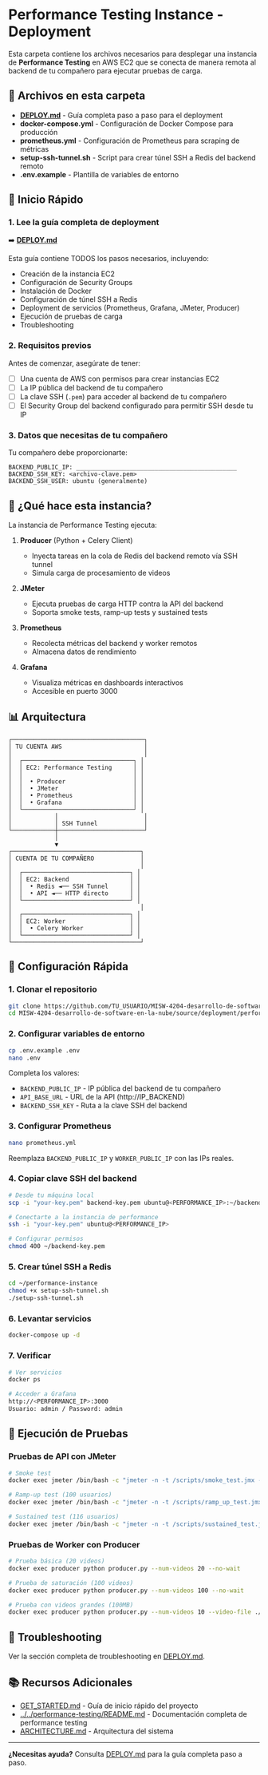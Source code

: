 # Performance Testing Instance - Deployment

Esta carpeta contiene los archivos necesarios para desplegar una instancia de **Performance Testing** en AWS EC2 que se conecta de manera remota al backend de tu compañero para ejecutar pruebas de carga.

## 📁 Archivos en esta carpeta

- **[DEPLOY.md](./DEPLOY.md)** - Guía completa paso a paso para el deployment
- **docker-compose.yml** - Configuración de Docker Compose para producción
- **prometheus.yml** - Configuración de Prometheus para scraping de métricas
- **setup-ssh-tunnel.sh** - Script para crear túnel SSH a Redis del backend remoto
- **.env.example** - Plantilla de variables de entorno

## 🚀 Inicio Rápido

### 1. Lee la guía completa de deployment

➡️ **[DEPLOY.md](./DEPLOY.md)**

Esta guía contiene TODOS los pasos necesarios, incluyendo:

- Creación de la instancia EC2
- Configuración de Security Groups
- Instalación de Docker
- Configuración de túnel SSH a Redis
- Deployment de servicios (Prometheus, Grafana, JMeter, Producer)
- Ejecución de pruebas de carga
- Troubleshooting

### 2. Requisitos previos

Antes de comenzar, asegúrate de tener:

- [ ] Una cuenta de AWS con permisos para crear instancias EC2
- [ ] La IP pública del backend de tu compañero
- [ ] La clave SSH (`.pem`) para acceder al backend de tu compañero
- [ ] El Security Group del backend configurado para permitir SSH desde tu IP

### 3. Datos que necesitas de tu compañero

Tu compañero debe proporcionarte:

```
BACKEND_PUBLIC_IP: _____________________________________________
BACKEND_SSH_KEY: <archivo-clave.pem>
BACKEND_SSH_USER: ubuntu (generalmente)
```

## 🎯 ¿Qué hace esta instancia?

La instancia de Performance Testing ejecuta:

1. **Producer** (Python + Celery Client)
   - Inyecta tareas en la cola de Redis del backend remoto vía SSH tunnel
   - Simula carga de procesamiento de videos

2. **JMeter**
   - Ejecuta pruebas de carga HTTP contra la API del backend
   - Soporta smoke tests, ramp-up tests y sustained tests

3. **Prometheus**
   - Recolecta métricas del backend y worker remotos
   - Almacena datos de rendimiento

4. **Grafana**
   - Visualiza métricas en dashboards interactivos
   - Accesible en puerto 3000

## 📊 Arquitectura

```
┌─────────────────────────────────────┐
│ TU CUENTA AWS                       │
│                                     │
│  ┌───────────────────────────────┐ │
│  │ EC2: Performance Testing      │ │
│  │                               │ │
│  │  • Producer                   │ │
│  │  • JMeter                     │ │
│  │  • Prometheus                 │ │
│  │  • Grafana                    │ │
│  └───────────────────────────────┘ │
│            │                        │
│            │ SSH Tunnel             │
└────────────┼────────────────────────┘
             │
             ▼
┌────────────────────────────────────┐
│ CUENTA DE TU COMPAÑERO             │
│                                    │
│  ┌──────────────────────────────┐ │
│  │ EC2: Backend                 │ │
│  │  • Redis ◄── SSH Tunnel      │ │
│  │  • API ◄── HTTP directo      │ │
│  └──────────────────────────────┘ │
│                                    │
│  ┌──────────────────────────────┐ │
│  │ EC2: Worker                  │ │
│  │  • Celery Worker             │ │
│  └──────────────────────────────┘ │
└────────────────────────────────────┘
```

## 🔧 Configuración Rápida

### 1. Clonar el repositorio

```bash
git clone https://github.com/TU_USUARIO/MISW-4204-desarrollo-de-software-en-la-nube.git
cd MISW-4204-desarrollo-de-software-en-la-nube/source/deployment/performance-instance
```

### 2. Configurar variables de entorno

```bash
cp .env.example .env
nano .env
```

Completa los valores:
- `BACKEND_PUBLIC_IP` - IP pública del backend de tu compañero
- `API_BASE_URL` - URL de la API (http://IP_BACKEND)
- `BACKEND_SSH_KEY` - Ruta a la clave SSH del backend

### 3. Configurar Prometheus

```bash
nano prometheus.yml
```

Reemplaza `BACKEND_PUBLIC_IP` y `WORKER_PUBLIC_IP` con las IPs reales.

### 4. Copiar clave SSH del backend

```bash
# Desde tu máquina local
scp -i "your-key.pem" backend-key.pem ubuntu@<PERFORMANCE_IP>:~/backend-key.pem

# Conectarte a la instancia de performance
ssh -i "your-key.pem" ubuntu@<PERFORMANCE_IP>

# Configurar permisos
chmod 400 ~/backend-key.pem
```

### 5. Crear túnel SSH a Redis

```bash
cd ~/performance-instance
chmod +x setup-ssh-tunnel.sh
./setup-ssh-tunnel.sh
```

### 6. Levantar servicios

```bash
docker-compose up -d
```

### 7. Verificar

```bash
# Ver servicios
docker ps

# Acceder a Grafana
http://<PERFORMANCE_IP>:3000
Usuario: admin / Password: admin
```

## 📝 Ejecución de Pruebas

### Pruebas de API con JMeter

```bash
# Smoke test
docker exec jmeter /bin/bash -c "jmeter -n -t /scripts/smoke_test.jmx -l /scripts/smoke_results.jtl"

# Ramp-up test (100 usuarios)
docker exec jmeter /bin/bash -c "jmeter -n -t /scripts/ramp_up_test.jmx -l /scripts/ramp_up_100_users_results.jtl -Jusers=100"

# Sustained test (116 usuarios)
docker exec jmeter /bin/bash -c "jmeter -n -t /scripts/sustained_test.jmx -l /scripts/sustained_116_users_results.jtl -Jusers=116"
```

### Pruebas de Worker con Producer

```bash
# Prueba básica (20 videos)
docker exec producer python producer.py --num-videos 20 --no-wait

# Prueba de saturación (100 videos)
docker exec producer python producer.py --num-videos 100 --no-wait

# Prueba con videos grandes (100MB)
docker exec producer python producer.py --num-videos 10 --video-file ./assets/dummy_file_100mb.mp4 --no-wait
```

## 🐛 Troubleshooting

Ver la sección completa de troubleshooting en [DEPLOY.md](./DEPLOY.md).

## 📚 Recursos Adicionales

- [GET_STARTED.md](../GET_STARTED.md) - Guía de inicio rápido del proyecto
- [../../performance-testing/README.md](../../performance-testing/README.md) - Documentación completa de performance testing
- [ARCHITECTURE.md](../ARCHITECTURE.md) - Arquitectura del sistema

---

**¿Necesitas ayuda?** Consulta [DEPLOY.md](./DEPLOY.md) para la guía completa paso a paso.
